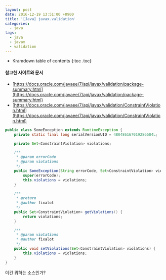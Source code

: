 ```yaml
---
layout: post
date: 2016-12-19 13:51:00 +0900
title: '[Java] javax.validation'
categories:
  - java
tags:
  - java
  - javax
  - validation
---
```


* Kramdown table of contents
{:toc .toc}

#### 참고한 사이트와 문서

- [https://docs.oracle.com/javaee/7/api/javax/validation/package-summary.html](https://docs.oracle.com/javaee/7/api/javax/validation/package-summary.html)
- [https://docs.oracle.com/javaee/7/api/javax/validation/ConstraintViolation.html](https://docs.oracle.com/javaee/7/api/javax/validation/ConstraintViolation.html)

```java
public class SomeException extends RuntimeException {
    private static final long serialVersionUID = 480486167019286584L;

    private Set<ConstraintViolation> violations;

    /**
     * @param errorCode
     * @param violations
     */
    public SomeException(String errorCode, Set<ConstraintViolation> violations) {
        super(errorCode);
        this.violations = violations;
    }

    /**
     * @return
     * @author fixalot
     */
    public Set<ConstraintViolation> getViolations() {
        return violations;
    }

    /**
     * @param violations
     * @author fixalot
     */
    public void setViolations(Set<ConstraintViolation> violations) {
        this.violations = violations;
    }
}
```

이건 뭐하는 소스인가?
